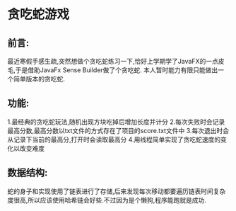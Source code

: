 # 贪吃蛇游戏
## 前言:
最近寒假手感生疏,突然想做个贪吃蛇练习一下,恰好上学期学了JavaFX的一点皮毛,于是借助JavaFx Sense Builder做了个贪吃蛇.
本人暂时能力有限只能做出一个简单版本的贪吃蛇.
## 功能:
1.最经典的贪吃蛇玩法,随机出现方块吃掉后增加长度并计分
2.每次失败时会记录最高分数,最高分数以txt文件的方式存在了项目的score.txt文件中
3.每次退出时会从记录下当前的最高分,打开时会读取最高分
4.用线程简单实现了贪吃蛇速度的变化以改变难度
## 数据结构:
蛇的身子和实现使用了链表进行了存储,后来发现每次移动都要遍历链表时间复杂度很高,所以应该使用哈希链会好些.不过因为是个懒狗,程序能跑就是成功.
